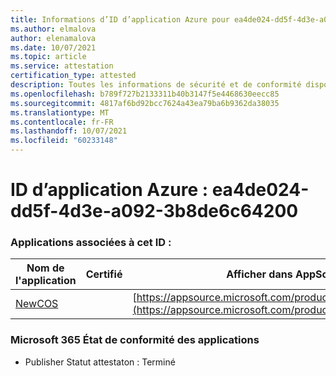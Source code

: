 ```yaml
---
title: Informations d’ID d’application Azure pour ea4de024-dd5f-4d3e-a092-3b8de6c64200
ms.author: elmalova
author: elenamalova
ms.date: 10/07/2021
ms.topic: article
ms.service: attestation
certification_type: attested
description: Toutes les informations de sécurité et de conformité disponibles pour ea4de024-dd5f-4d3e-a092-3b8de6c64200.
ms.openlocfilehash: b789f727b2133311b40b3147f5e4468630eecc85
ms.sourcegitcommit: 4817af6bd92bcc7624a43ea79ba6b9362da38035
ms.translationtype: MT
ms.contentlocale: fr-FR
ms.lasthandoff: 10/07/2021
ms.locfileid: "60233148"
---
```

# <a name="azure-app-id-ea4de024-dd5f-4d3e-a092-3b8de6c64200"></a>ID d’application Azure : ea4de024-dd5f-4d3e-a092-3b8de6c64200


### <a name="apps-associated-with-this-id"></a>Applications associées à cet ID :
| **Nom de l'application** | **Certifié** | **Afficher dans AppSource** |
|--------------|---------------|-----------------------|
| [NewCOS](https://docs.microsoft.com/microsoft-365-app-certification/forward/WA200001104) |  | [https://appsource.microsoft.com/product/office/WA200001104](https://appsource.microsoft.com/product/office/WA200001104) |

### <a name="microsoft-365-app-compliance-status"></a>Microsoft 365 État de conformité des applications
- Publisher Statut attestaton : Terminé
